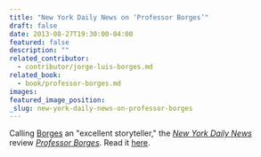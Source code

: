 ```yaml
---
title: "New York Daily News on ‘Professor Borges’"
draft: false
date: 2013-08-27T19:30:00-04:00
featured: false
description: ""
related_contributor:
  - contributor/jorge-luis-borges.md
related_book:
  - book/professor-borges.md
images:
featured_image_position: 
_slug: new-york-daily-news-on-professor-borges
---
```


Calling [Borges](http://ndbooks.com/author/jorge-luis-borges) an "excellent storyteller," the [_New York Daily News_](http://www.nydailynews.com/blogs/pageviews/2013/08/borges-lectures-reveal-author%E2%80%99s-literary-sensibilities) review [_Professor Borges_](http://ndbooks.com/book/professor-borges). Read it [here](http://www.nydailynews.com/blogs/pageviews/2013/08/borges-lectures-reveal-author%E2%80%99s-literary-sensibilities). 

